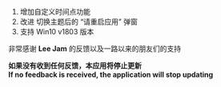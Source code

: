 ﻿1. 增加自定义时间点功能
2. 改进 切换主题后的 “请重启应用” 弹窗
3. 支持 Win10 v1803 版本    
   
非常感谢 **Lee Jam** 的反馈以及一路以来的朋友们的支持    
    
**如果没有收到任何反馈，本应用将停止更新   
If no feedback is received, the application will stop updating**